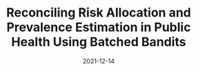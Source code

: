 ---
layout: default 
title: Reconciling Risk Allocation and Prevalence Estimation in Public Health Using Batched Bandits
authors: Ben Chugg and Daniel E. Ho
publication: Machine Learning in Public Health, NeurIPS Workshop (Spotlight Talk)
year: 2021
date: "2021-12-14"
link: https://arxiv.org/pdf/2110.13306.pdf
code: https://github.com/reglab/mab-infectious-disease
---